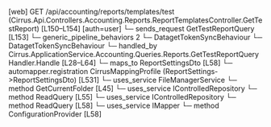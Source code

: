 [web] GET /api/accounting/reports/templates/test  (Cirrus.Api.Controllers.Accounting.Reports.ReportTemplatesController.GetTestReport)  [L150–L154] [auth=user]
  └─ sends_request GetTestReportQuery [L153]
    └─ generic_pipeline_behaviors 2
      └─ DatagetTokenSyncBehaviour
      └─ DatagetTokenSyncBehaviour
    └─ handled_by Cirrus.ApplicationService.Accounting.Queries.Reports.GetTestReportQueryHandler.Handle [L28–L64]
      └─ maps_to ReportSettingsDto [L58]
        └─ automapper.registration CirrusMappingProfile (ReportSettings->ReportSettingsDto) [L531]
      └─ uses_service FileManagerService
        └─ method GetCurrentFolder [L45]
      └─ uses_service IControlledRepository<Office>
        └─ method ReadQuery [L55]
      └─ uses_service IControlledRepository<ReportSettings>
        └─ method ReadQuery [L58]
      └─ uses_service IMapper
        └─ method ConfigurationProvider [L58]

